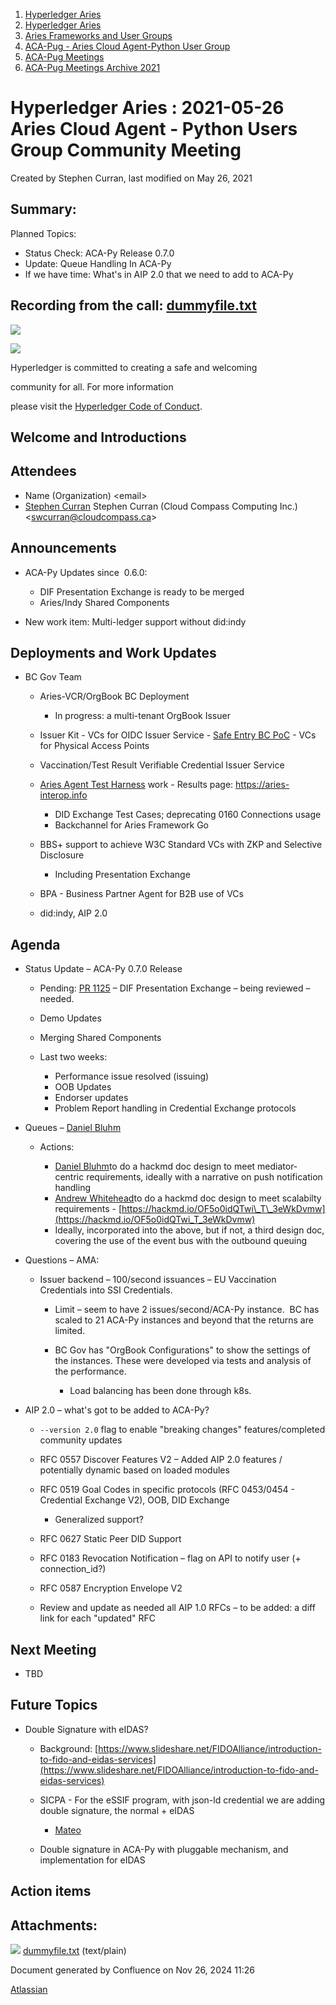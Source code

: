 1. [Hyperledger Aries](index.html)
2. [Hyperledger Aries](Hyperledger-Aries_18481154.html)
3. [Aries Frameworks and User Groups](Aries-Frameworks-and-User-Groups_18481290.html)
4. [ACA-Pug - Aries Cloud Agent-Python User Group](ACA-Pug---Aries-Cloud-Agent-Python-User-Group_18484248.html)
5. [ACA-Pug Meetings](ACA-Pug-Meetings_18484272.html)
6. [ACA-Pug Meetings Archive 2021](ACA-Pug-Meetings-Archive-2021_18514526.html)

# Hyperledger Aries : 2021-05-26 Aries Cloud Agent - Python Users Group Community Meeting

Created by Stephen Curran, last modified on May 26, 2021

## Summary:

Planned Topics:

- Status Check: ACA-Py Release 0.7.0
- Update: Queue Handling In ACA-Py
- If we have time: What's in AIP 2.0 that we need to add to ACA-Py

## Recording from the call: [dummyfile.txt](#)

![](https://wiki.hyperledger.org/download/attachments/29034696/Antitrustnotice.png?version=1&modificationDate=1581695654000&api=v2)

![](https://wiki.hyperledger.org/download/attachments/2392771/welcome.png?version=2&modificationDate=1572450107000&api=v2)

Hyperledger is committed to creating a safe and welcoming

community for all. For more information

please visit the [Hyperledger Code of Conduct](https://lf-hyperledger.atlassian.net/wiki/display/HYP/Hyperledger+Code+of+Conduct).

## Welcome and Introductions

## Attendees

- Name (Organization) &lt;email&gt;
- [Stephen Curran](https://lf-hyperledger.atlassian.net/wiki/people/557058:d676f135-ecd6-465b-b7eb-f87976bf4569?ref=confluence) Stephen Curran (Cloud Compass Computing Inc.) &lt;swcurran@cloudcompass.ca&gt;

## Announcements

- ACA-Py Updates since  0.6.0:
  
  - DIF Presentation Exchange is ready to be merged
  - Aries/Indy Shared Components
- New work item: Multi-ledger support without did:indy

## Deployments and Work Updates

- BC Gov Team
  
  - Aries-VCR/OrgBook BC Deployment
    
    - In progress: a multi-tenant OrgBook Issuer
  - Issuer Kit - VCs for OIDC Issuer Service - [Safe Entry BC PoC](https://vonx.io/safeentry) - VCs for Physical Access Points
  - Vaccination/Test Result Verifiable Credential Issuer Service
  - [Aries Agent Test Harness](https://github.com/bcgov/aries-agent-test-harness) work - Results page: https://aries-interop.info
    
    - DID Exchange Test Cases; deprecating 0160 Connections usage
    - Backchannel for Aries Framework Go
  - BBS+ support to achieve W3C Standard VCs with ZKP and Selective Disclosure
    
    - Including Presentation Exchange
  - BPA - Business Partner Agent for B2B use of VCs
  - did:indy, AIP 2.0

## Agenda

- Status Update – ACA-Py 0.7.0 Release
  
  - Pending: [PR 1125](https://github.com/hyperledger/aries-cloudagent-python/pull/1125) – DIF Presentation Exchange – being reviewed – needed.
  - Demo Updates
  - Merging Shared Components
  - Last two weeks:
    
    - Performance issue resolved (issuing)
    - OOB Updates
    - Endorser updates
    - Problem Report handling in Credential Exchange protocols
- Queues – [Daniel Bluhm](https://lf-hyperledger.atlassian.net/wiki/people/712020:c322d585-d6d2-4479-a990-b91fac45db1c?ref=confluence)
  
  - Actions:
    
    - [Daniel Bluhm](https://lf-hyperledger.atlassian.net/wiki/people/712020:c322d585-d6d2-4479-a990-b91fac45db1c?ref=confluence)to do a hackmd doc design to meet mediator-centric requirements, ideally with a narrative on push notification handling
    - [Andrew Whitehead](https://lf-hyperledger.atlassian.net/wiki/people/557058:03322b63-53ed-4272-9c4a-a256b19c7098?ref=confluence)to do a hackmd doc design to meet scalabilty requirements - [https://hackmd.io/OF5o0idQTwi\_T\_3eWkDvmw](https://hackmd.io/OF5o0idQTwi_T_3eWkDvmw)
    - Ideally, incorporated into the above, but if not, a third design doc, covering the use of the event bus with the outbound queuing
- Questions – AMA:
  
  - Issuer backend – 100/second issuances – EU Vaccination Credentials into SSI Credentials.
    
    - Limit – seem to have 2 issues/second/ACA-Py instance.  BC has scaled to 21 ACA-Py instances and beyond that the returns are limited.
    - BC Gov has "OrgBook Configurations" to show the settings of the instances. These were developed via tests and analysis of the performance.
      
      - Load balancing has been done through k8s.
- AIP 2.0 – what's got to be added to ACA-Py?
  
  - `--version 2.0` flag to enable "breaking changes" features/completed community updates
  - RFC 0557 Discover Features V2 – Added AIP 2.0 features / potentially dynamic based on loaded modules
  - RFC 0519 Goal Codes in specific protocols (RFC 0453/0454 - Credential Exchange V2), OOB, DID Exchange
    
    - Generalized support?
  - RFC 0627 Static Peer DID Support
  - RFC 0183 Revocation Notification – flag on API to notify user (+ connection\_id?)
  - RFC 0587 Encryption Envelope V2
  - Review and update as needed all AIP 1.0 RFCs – to be added: a diff link for each "updated" RFC

## Next Meeting

- TBD

## Future Topics

- Double Signature with eIDAS?
  
  - Background: [https://www.slideshare.net/FIDOAlliance/introduction-to-fido-and-eidas-services](https://www.slideshare.net/FIDOAlliance/introduction-to-fido-and-eidas-services)
  - SICPA - For the eSSIF program, with json-ld credential we are adding double signature, the normal + eIDAS
    
    - [Mateo](https://lf-hyperledger.atlassian.net/wiki/people/557058:46dd489d-ef95-4225-b625-9e0bf11b4704?ref=confluence)
  - Double signature in ACA-Py with pluggable mechanism, and implementation for eIDAS

## Action items

## Attachments:

![](images/icons/bullet_blue.gif) [dummyfile.txt](attachments/18492358/18515219.txt) (text/plain)

Document generated by Confluence on Nov 26, 2024 11:26

[Atlassian](http://www.atlassian.com/)
